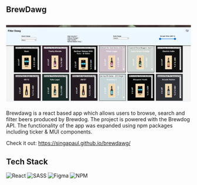 ## BrewDawg
## ![](./Brewdawg.png)

Brewdawg is a react based app which allows users to browse, search and filter beers produced by Brewdog. The project is powered with the Brewdog API. The functionality of the app was expanded using npm packages including ticker & MUI components.

Check it out: https://singapaul.github.io/brewdawg/

## Tech Stack
![React](https://img.shields.io/badge/react-%2320232a.svg?style=for-the-badge&logo=react&logoColor=%2361DAFB)
![SASS](https://img.shields.io/badge/SASS-hotpink.svg?style=for-the-badge&logo=SASS&logoColor=white)
![Figma](https://img.shields.io/badge/figma-%23F24E1E.svg?style=for-the-badge&logo=figma&logoColor=white)
![NPM](https://img.shields.io/badge/NPM-%23000000.svg?style=for-the-badge&logo=npm&logoColor=white)
